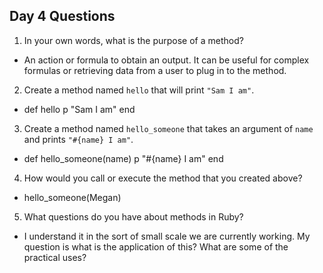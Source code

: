 ## Day 4 Questions

1. In your own words, what is the purpose of a method?
 * An action or formula to obtain an output. It can be useful for complex formulas or retrieving data from a user to plug in to the method.

2. Create a method named `hello` that will print `"Sam I am"`.
 * def hello
     p "Sam I am"
   end

3. Create a method named `hello_someone` that takes an argument of `name` and prints `"#{name} I am"`.
 * def hello_someone(name)
     p "#{name} I am"
   end

4. How would you call or execute the method that you created above?
 * hello_someone(Megan)

5. What questions do you have about methods in Ruby?
 * I understand it in the sort of small scale we are currently working. My question is what is the application of this? What are some of the practical uses?
